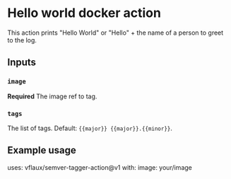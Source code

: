 # Hello world docker action

This action prints "Hello World" or "Hello" + the name of a person to greet to the log.

## Inputs

### `image`

**Required** The image ref to tag.

### `tags`

The list of tags. Default: `{{major}} {{major}}.{{minor}}`.

## Example usage

uses: vflaux/semver-tagger-action@v1
with:
  image: your/image